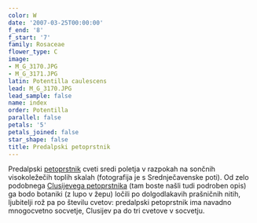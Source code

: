 ```yaml
---
color: W
date: '2007-03-25T00:00:00'
f_end: '8'
f_start: '7'
family: Rosaceae
flower_type: C
image:
- M_G_3170.JPG
- M_G_3171.JPG
latin: Potentilla caulescens
lead: M_G_3170.JPG
lead_sample: false
name: index
order: Potentilla
parallel: false
petals: '5'
petals_joined: false
star_shape: false
title: Predalpski petoprstnik
---
```

Predalpski [petoprstnik](../l_potentilla.htm) cveti sredi poletja v razpokah na sončnih visokoležečih toplih skalah (fotografija je s Srednječavenske poti). Od zelo podobnega [Clusijevega petoprstnika](../PotentillaClusiana(ClusijevPetoprstnik)/si_PotentillaClusiana(ClusijevPetoprstnik).asp) (tam boste našli tudi podroben opis) ga bodo botaniki (z lupo v žepu) ločili po dolgodlakavih prašničnih nitih, ljubitelji rož pa po številu cvetov: predalpski petoprstnik ima navadno mnogocvetno socvetje, Clusijev pa do tri cvetove v socvetju.
